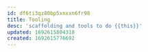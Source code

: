 ```yaml
---
id: df6ti3qz80bp5xnxxn6fr98
title: Tooling
desc: 'scaffolding and tools to do {{this}}'
updated: 1692615804318
created: 1692615776692
---
```

